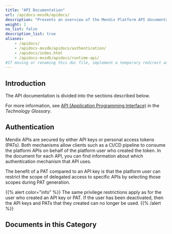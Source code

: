 ```yaml
---
title: "API Documentation"
url: /apidocs-mxsdk/apidocs/
description: "Presents an overview of the Mendix Platform API documentation, for Studio Pro, Frontend, Apps, Deployment, Governance, Marketplace, Catalog, and Private Mendix Platform APIs."
weight: 1
no_list: false 
description_list: true
aliases:
    - /apidocs/
    - /apidocs-mxsdk/apidocs/authentication/
    - /apidocs/index.html
    - /apidocs-mxsdk/apidocs/runtime-api/
#If moving or renaming this doc file, implement a temporary redirect and let the respective team know they should update the URL in the product. See Mapping to Products for more details.
---
```


## Introduction

The API documentation is divided into the sections described below.

For more information, see [API (Application Programming Interface)](https://www.mendix.com/glossary/api/) in the *Technology Glossary*.

## Authentication

Mendix APIs are secured by either API keys or personal access tokens (PATs). Both mechanisms allow clients such as a CI/CD pipeline to consume the platform APIs on behalf of the platform user who created the token. In the document for each API, you can find information about which authentication mechanism that API uses.

The benefit of a PAT compared to an API key is that the platform user can restrict the scope of delegated access to specific APIs by selecting those scopes during PAT generation.

{{% alert color="info" %}}
The same privilege restrictions apply as for the user who created an API key or PAT. If the user has been deactivated, then the API keys and PATs that they created can no longer be used.
{{% /alert %}}

## Documents in this Category
